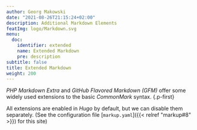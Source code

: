 ```yaml
---
author: Georg Makowski
date: "2021-08-26T21:15:24+02:00"
description: Additional Markdown Elements
featImg: logo/Markdown.svg
menu:
  doc:
    identifier: extended
    name: Extended Markdown
    pre: description
subtitle: false
title: Extended Markdown
weight: 200
---
```


_PHP Markdown Extra_ and _GitHub Flavored Markdown (GFM)_ offer some widely used extensions to the basic _CommonMark_ syntax.
{.p-first} <!--more-->

All extensions are enabled in _Hugo_ by default, but we can disable them separately. (See the configuration file [`markup.yaml`]({{< relref "markup#8" >}}) for this site)

